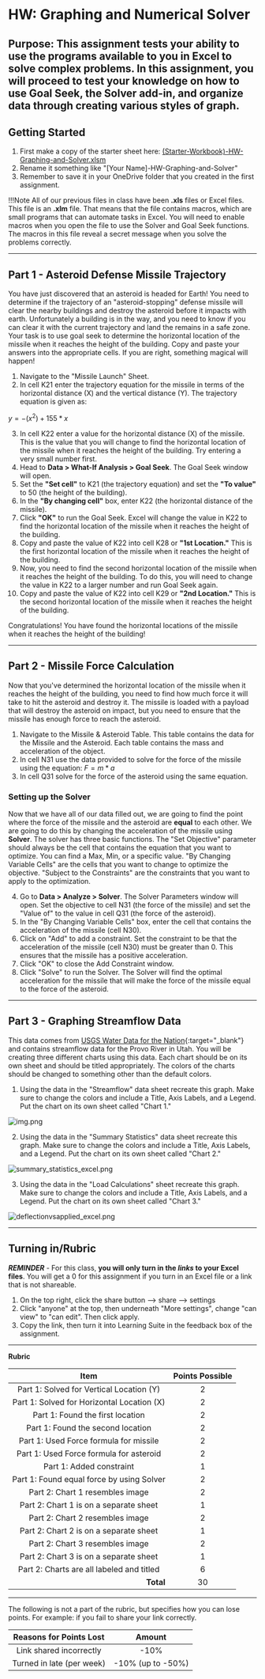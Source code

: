 # HW: Graphing and Numerical Solver

**Purpose:** This assignment tests your ability to use the programs available to you in Excel to solve complex 
problems. In this assignment, you will proceed to test your knowledge on how to use Goal Seek, the Solver add-in, 
and organize data through creating various styles of graph.
---
## Getting Started

1. First make a copy of the starter sheet here: [(Starter-Workbook)-HW-Graphing-and-Solver.xlsm](%28Starter-Workbook%29-HW-Graphing-and-Solver.xlsm)
2. Rename it something like "[Your Name]-HW-Graphing-and-Solver"
3. Remember to save it in your OneDrive folder that you created in the first assignment.

!!!Note
      All of our previous files in class have been **.xls** files or Excel files. This file is an **.xlm** file. That means that the file contains macros, which are small programs that can automate tasks in Excel. You will need to enable macros when you open the file to use the Solver and Goal Seek functions. The macros in this file reveal a secret message when you solve the problems correctly.

---

## Part 1 - Asteroid Defense Missile Trajectory

You have just discovered that an asteroid is headed for Earth! You need to determine if the trajectory of an 
"asteroid-stopping" defense missile will clear the nearby buildings and destroy the asteroid before it impacts with earth.
Unfortunately a building is in the way, and you need to know if you can clear it with the current trajectory and 
land the remains in a safe zone. Your task is to use goal seek to determine the horizontal location of the missile when it reaches the height of the 
building. Copy 
and paste your answers into the appropriate cells. If you are right, something magical will happen!

1. Navigate to the "Missile Launch" Sheet.
2. In cell K21 enter the trajectory equation for the missile in terms of the horizontal distance (X) and the 
   vertical distance (Y). The trajectory equation is given as: 

$y = -(x^2)+ 155 *x$

3. In cell K22 enter a value for the horizontal distance (X) of the missile. This is the value that you will change to find the 
   horizontal location of the missile when it reaches the height of the building. Try entering a very small number 
   first. 
4. Head to **Data > What-If Analysis > Goal Seek**. The Goal Seek window will open.
5. Set the **"Set cell"** to K21 (the trajectory equation) and set the **"To value"** to 50 (the height of the building).
6. In the **"By changing cell"** box, enter K22 (the horizontal distance of the missile).
7. Click **"OK"** to run the Goal Seek. Excel will change the value in K22 to find the horizontal location of the missile when it reaches the height of the building.
8. Copy and paste the value of K22 into cell K28 or **"1st Location."** This is the first horizontal location of the 
   missile when it reaches the height of the building.
9. Now, you need to find the second horizontal location of the missile when it reaches the height of the building. 
   To do this, you will need to change the value in K22 to a larger number and run Goal Seek again.
10. Copy and paste the value of K22 into cell K29 or **"2nd Location."** This is the second horizontal location of 
    the missile when it reaches the height of the building.

Congratulations! You have found the horizontal locations of the missile when it reaches the height of the building!

---

## Part 2 - Missile Force Calculation 

Now that you've determined the horizontal location of the missile when it reaches the height of the building, 
    you need to find how much 
force it will take to hit the asteroid and destroy it. The missile is loaded with a payload that will destroy the 
asteroid on impact, but you need to ensure that the missile has enough force to reach the asteroid.

1. Navigate to the Missile & Asteroid Table. This table contains the data for the Missile and the Asteroid. Each 
   table contains the mass and acceleration of the object.
2. In cell N31 use the data provided to solve for the force of the missile using the equation: $F=m*a$
3. In cell Q31  solve for the force of the asteroid using the same equation.

### Setting up the Solver

Now that we have all of our data filled out, we are going to find the point where the force of the missile and 
   the asteroid are **equal** to each other. We are going to do this by changing the acceleration of the missile using 
**Solver**. The solver has three basic functions. The "Set Objective" parameter should always be the cell that 
contains the 
equation that you want to optimize. You can find a Max, Min, or a specific value. "By Changing Variable Cells" are 
the cells that you want to change to optimize the objective. "Subject to the Constraints" are the constraints that you want to apply to the optimization.

4. Go to **Data > Analyze > 
Solver**. The Solver Parameters window will open. Set the objective to cell N31 (the force of the missile) and set the 
    "Value of" to the value in cell Q31 (the force of the asteroid).
5. In the "By Changing Variable Cells" box, enter the cell that contains the acceleration of the missile (cell N30).
6. Click on "Add" to add a constraint. Set the constraint to be that the acceleration of the missile (cell N30) must 
   be greater than 0. This ensures that the missile has a positive acceleration.
7. Click "OK" to close the Add Constraint window.
8. Click "Solve" to run the Solver. The Solver will find the optimal acceleration for the missile that will make the 
   force of the missile equal to the force of the asteroid.

---
## Part 3 - Graphing Streamflow Data

This data comes from [USGS Water Data for the Nation](https://waterdata.usgs.gov/nwis){:target="_blank"} and contains 
streamflow data for the 
    Provo River in Utah. You will be creating three different charts using this data. Each chart should be on its own 
    sheet and should be titled appropriately. The colors of the charts should be changed to something other than the default colors.
1. Using the data in the "Streamflow" data sheet recreate this graph. Make sure to change the colors and include a 
   Title, Axis Labels, and a Legend. Put the chart on its own sheet called "Chart 1."

![img.png](streamflowdata_excel.png)

2. Using the data in the "Summary Statistics" data sheet recreate this graph. Make sure to change the colors and 
   include a 
   Title, Axis Labels, and a Legend. Put the chart on its own sheet called "Chart 2."

![summary_statistics_excel.png](graphing_images/summary_statistics_excel.png)

3. Using the data in the "Load Calculations" sheet recreate this graph. Make sure to change the colors and include a 
   Title, Axis Labels, and a Legend. Put the chart on its own sheet called "Chart 3."

![deflectionvsapplied_excel.png](graphing_images/deflectionvsapplied_excel.png)

---
## Turning in/Rubric

**_REMINDER_** - For this class, **you will only turn in the _links_ to your Excel files**. You will get a 0 for this assignment if you turn in an Excel file or a link that is not shareable. 

1. On the top right, click the share button --> share --> settings
2. Click "anyone" at the top, then underneath "More settings", change "can view" to "can edit". Then click apply. 
3. Copy the link, then turn it into Learning Suite in the feedback box of the assignment.

---

**Rubric**

|                      Item                      | Points Possible |
|:----------------------------------------------:|:---------------:|
|    Part 1: Solved for Vertical Location (Y)    |        2        |
|   Part 1: Solved for Horizontal Location (X)   |        2        |
|        Part 1: Found the first location        |        2        |
|       Part 1: Found the second location        |        2        |
|     Part 1: Used Force formula for missile     |        2        |
|    Part 1: Used Force formula for asteroid     |        2        |
|            Part 1: Added constraint            |        1        |
|   Part 1: Found equal force by using Solver    |        2        |
|        Part 2: Chart 1 resembles image         |        2        |
|     Part 2: Chart 1 is on a separate sheet     |        1        |
|        Part 2: Chart 2 resembles image         |        2        |
|     Part 2: Chart 2 is on a separate sheet     |        1        |
|        Part 2: Chart 3 resembles image         |        2        |
|     Part 2: Chart 3 is on a separate sheet     |        1        |
|   Part 2: Charts are all labeled and titled    |        6        |
| <div style="text-align: right">**Total**</div> |       30        |

---

The following is not a part of the rubric, but specifies how you can lose points. For example: if you fail to share your link correctly.

| **Reasons for Points Lost** |    **Amount**     |  
|:---------------------------:|:-----------------:|
|   Link shared incorrectly   |       -10%        |
|  Turned in late (per week)  | -10% (up to -50%) |
